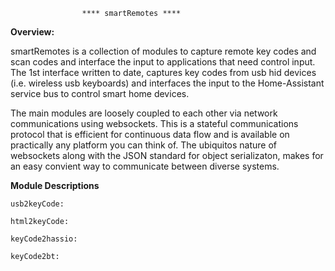                     **** smartRemotes ****

<b>Overview:</b>

smartRemotes is a collection of modules to capture remote key codes and scan codes and interface the input to applications that need control input. The 1st interface written to date, captures key codes from usb hid devices (i.e. wireless usb keyboards) and interfaces the input to the Home-Assistant service bus to control smart home devices.

The main modules are loosely coupled to each other via network communications using websockets. This is a stateful communications protocol that is efficient for continuous data flow and is available on practically any platform you can think of. The ubiquitos nature of websockets along with the JSON standard for object serializaton, makes for an easy convient way to communicate between diverse systems.

<b>Module Descriptions</b>
    
    usb2keyCode:
    
    html2keyCode:
    
    keyCode2hassio:
    
    keyCode2bt:
 
